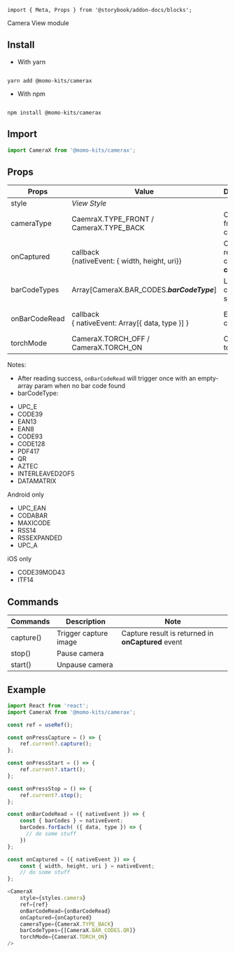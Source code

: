 ```import { Meta, Props } from '@storybook/addon-docs/blocks';```

<Meta title="Library/CameraX" />

Camera View module

## Install

-   With yarn

```

yarn add @momo-kits/camerax

```

-   With npm

```

npm install @momo-kits/camerax

```

## Import

```js
import CameraX from '@momo-kits/camerax';
```

## Props

| Props         | Value                                                  | Description                            |  Note                                                                                       |
|---------------|--------------------------------------------------------|----------------------------------------|---------------------------------------------------------------------------------------------|
| style         | *View Style*                                           |                                        |                                                                                             |
| cameraType    | CaemraX.TYPE_FRONT / CameraX.TYPE_BACK                 | Control front/back camera              |  default: CameraX.TYPE_FRONT                                                                |
| onCaptured    | callback<br/> {nativeEvent: { width, height, uri}}     | Capture result after call **capture**  |  **width**: (str) img width<br/>**height**: (str) img height<br/>**uri**: (str) image uri   |
| barCodeTypes  | Array[CameraX.BAR_CODES.***barCodeType***]             | List for bar code to scan              |  **barCodeType** see below                                                                  |
| onBarCodeRead | callback<br/> { nativeEvent: Array[{ data, type }] }   | Event bar code read                    |  **data**: (str) code data<br/>**type**: CameraX.BAR_CODES.***barCodeType***<br/>           |
| torchMode     | CameraX.TORCH_OFF / CameraX.TORCH_ON                   | Control torch on/off                   |                                                                                             |

Notes:
* After reading success, `onBarCodeRead` will trigger once with an empty-array param when no bar code found
* barCodeType:
- UPC_E
- CODE39
- EAN13
- EAN8
- CODE93
- CODE128
- PDF417
- QR
- AZTEC
- INTERLEAVED2OF5
- DATAMATRIX

Android only
- UPC_EAN
- CODABAR
- MAXICODE
- RSS14
- RSSEXPANDED
- UPC_A

iOS only
- CODE39MOD43
- ITF14


## Commands

| Commands  | Description           | Note                                               |
|-----------|-----------------------|----------------------------------------------------|
| capture() | Trigger capture image | Capture result is returned in **onCaptured** event |
| stop()    | Pause camera          |                                                    |
| start()   | Unpause camera        |                                                    |

## Example

```js
import React from 'react';
import CameraX from '@momo-kits/camerax';

const ref = useRef();

const onPressCapture = () => {
    ref.current?.capture();
};

const onPressStart = () => {
    ref.current?.start();
};

const onPressStop = () => {
    ref.current?.stop();
};

const onBarCodeRead = ({ nativeEvent }) => {
    const { barCodes } = nativeEvent;
    barCodes.forEach( ({ data, type }) => {
      // do some stuff
    })
};

const onCaptured = ({ nativeEvent }) => {
    const { width, height, uri } = nativeEvent;
    // do some stuff
};

<CameraX
    style={styles.camera}
    ref={ref}
    onBarCodeRead={onBarCodeRead}
    onCaptured={onCaptured}
    cameraType={CameraX.TYPE_BACK}
    barCodeTypes={[CameraX.BAR_CODES.QR]}
    torchMode={CameraX.TORCH_ON}
/>
```
